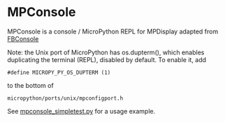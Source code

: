 # MPConsole
MPConsole is a console / MicroPython REPL for MPDisplay adapted from [FBConsole](https://github.com/boochow/FBConsole)

Note: the Unix port of MicroPython has os.dupterm(), which enables duplicating the terminal (REPL), disabled by default.  To enable it, add
```
#define MICROPY_PY_OS_DUPTERM (1)
```
to the bottom of 
```
micropython/ports/unix/mpconfigport.h
```

See [mpconsole_simpletest.py](mpconsole_simpletest.py) for a usage example.
